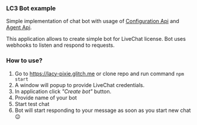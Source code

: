 ### LC3 Bot example

Simple implementation of chat bot with usage of [Configuration Api](https://developers.livechatinc.com/beta-docs/configuration-api) and [Agent Api](https://developers.livechatinc.com/beta-docs/agent-chat-api/).

This application allows to create simple bot for LiveChat license. Bot uses webhooks to listen and respond to requests.

### How to use?

1. Go to https://lacy-pixie.glitch.me or clone repo and run command `npm start`
2. A window will popup to provide LiveChat credentials.
3. In application click *"Create bot"*  button.
4. Provide name of your bot
5. Start test chat
6. Bot will start responding to your message as soon as you start new chat 😉